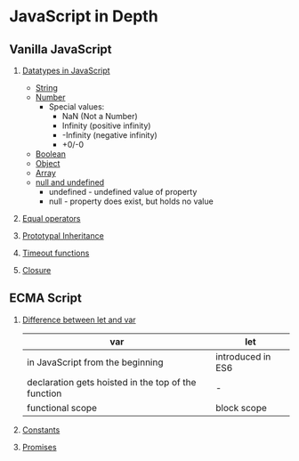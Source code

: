 # JavaScript in Depth

## Vanilla JavaScript

1. [Datatypes in JavaScript](../master/datatypes)
    - [String](../master/datatypes/string.js)
    - [Number](../master/datatypes/number.js)
        - Special values:
            - NaN (Not a Number)
            - Infinity (positive infinity)
            - -Infinity (negative infinity)
            - +0/-0
    - [Boolean](../master/datatypes/boolean.js)
    - [Object](../master/datatypes/object.js)
    - [Array](../master/datatypes/array.js)
    - [null and undefined](../master/datatypes/null-and-undefined.js)
        - undefined - undefined value of property
        - null - property does exist, but holds no value

2. [Equal operators](../master/equal-operators.js)

3. [Prototypal Inheritance](../master/prototypal-inheritance.js)

4. [Timeout functions](../master/timeout-functions.js)

5. [Closure](../master/closure.js)


## ECMA Script

1. [Difference between let and var](../master/ecma-script/let-var-difference.js)

    | var                                                   | let               |
    |-------------------------------------------------------|-------------------|
    | in JavaScript from the beginning                      | introduced in ES6 |
    | declaration gets hoisted in the top of the function   | -                 |
    | functional scope                                      | block scope       |

2. [Constants](../master/ecma-script/constants.js)

3. [Promises](../master/ecma-script/promises.js)